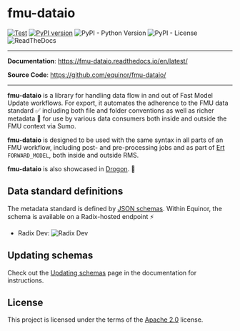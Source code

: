 # fmu-dataio

[![Test](https://github.com/equinor/fmu-dataio/actions/workflows/ci-fmudataio.yml/badge.svg)](https://github.com/equinor/fmu-dataio/actions/workflows/ci-fmudataio.yml)
[![PyPI version](https://badge.fury.io/py/fmu-dataio.svg)](https://badge.fury.io/py/fmu-dataio)
![PyPI - Python Version](https://img.shields.io/pypi/pyversions/fmu-dataio.svg)
![PyPI - License](https://img.shields.io/pypi/l/fmu-dataio.svg)
![ReadTheDocs](https://readthedocs.org/projects/fmu-dataio/badge/?version=latest&style=flat)

---

**Documentation**: <a href="https://fmu-dataio.readthedocs.io/en/latest/" target="_blank">https://fmu-dataio.readthedocs.io/en/latest/</a>

**Source Code**: <a href="https://github.com/equinor/fmu-dataio/" target="_blank">https://github.com/equinor/fmu-dataio/</a>

---

**fmu-dataio** is a library for handling data flow in and out of Fast Model
Update workflows.  For export, it automates the adherence to the FMU data
standard ✅ including both file and folder conventions as well as richer
metadata 🔖 for use by various data consumers both inside and outside the
FMU context via Sumo.

**fmu-dataio** is designed to be used with the same syntax in all parts of an
FMU workflow, including post- and pre-processing jobs and as part of
[Ert](https://github.com/equinor/ert) `FORWARD_MODEL`, both inside and outside
RMS.

**fmu-dataio** is also showcased in
[Drogon](https://github.com/equinor/fmu-drogon). 💪

## Data standard definitions

The metadata standard is defined by [JSON schemas](https://json-schema.org/). Within Equinor,
the schema is available on a Radix-hosted endpoint ⚡

- Radix Dev: ![Radix Dev](https://api.radix.equinor.com/api/v1/applications/fmu-schemas/environments/dev/buildstatus)

## Updating schemas

Check out the [Updating
schemas](https://fmu-dataio.readthedocs.io/en/latest/update_schemas.html)
page in the documentation for instructions.

## License

This project is licensed under the terms of the [Apache 2.0](https://github.com/equinor/fmu-dataio/LICENSE) license.
